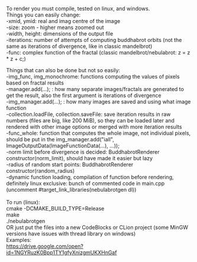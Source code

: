 To render you must compile, tested on linux, and windows.\
Things you can easily change:\
-xmid, ymid: real and imag centre of the image\
-size: zoom - higher means zoomed out\
-width, height: dimensions of the output file\
-iterations: number of attempts of computing buddhabrot orbits (not the same as iterations of divergence, like in classic mandelbrot)\
-func: complex function of the fractal (classic mandelbrot/nebulabrot: z = z * z + c;)

Things that can also be done but not so easily:\
-img_func, img_monochrome: functions computing the values of pixels based on fractal results\
-manager.add(...); : how many separate images/fractals are generated to get the result, also the first argument is iterations of divergence\
-img_manager.add(...); : how many images are saved and using what image function\
-collection.loadFile, collection.saveFile: save iteration results in raw numbers (files are big, like 200 MiB), so they can be loaded later and rendered with other image options or merged with more iteration results\
-func_whole: function that computes the whole image, not individual pixels, should be put in the img_manager.add("iall", ImageOutputData(ImageFunctionData(...), ...));\
-norm limit before divergence is decided: BuddhabrotRenderer constructor(norm_limit), should have made it easier but lazy\
-radius of random start points: BuddhabrotRenderer constructor(random_radius)\
-dynamic function loading, compilation of function before rendering, definitely linux exclusive: bunch of commented code in main.cpp (uncomment #target_link_libraries(nebulabrotgen dl))\
\
To run (linux):\
cmake -DCMAKE_BUILD_TYPE=Release\
make\
./nebulabrotgen\
OR just put the files into a new CodeBlocks or CLion project (some MinGW versions have issues with thread library on windows)
\
Examples:\
https://drive.google.com/open?id=1NGYRuzK0Bpp1TY1gfyXnizgmUKXHnGaf
